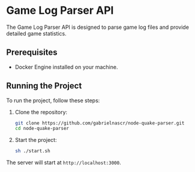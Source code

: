 # Game Log Parser API

The Game Log Parser API is designed to parse game log files and provide detailed game statistics.

## Prerequisites

- Docker Engine installed on your machine.

## Running the Project

To run the project, follow these steps:

1. Clone the repository:
    ```sh
    git clone https://github.com/gabrielnascr/node-quake-parser.git
    cd node-quake-parser
    ```

2. Start the project:
    ```sh
    sh ./start.sh
    ```

The server will start at `http://localhost:3000`.
